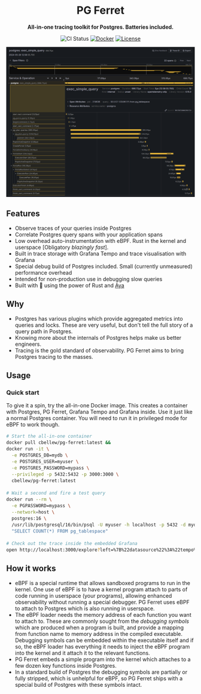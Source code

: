 <div align="center">

# PG Ferret

**All-in-one tracing toolkit for Postgres. Batteries included.**

![CI Status](https://github.com/ChrisBellew/pg-ferret/actions/workflows/build.yml/badge.svg)
[![Docker](https://img.shields.io/badge/Docker-available-blue.svg?style=flat&logo=docker)](https://hub.docker.com/r/cbellew/pg-ferret/tags)
[![License](https://img.shields.io/badge/license-MIT-blue.svg?style=flat-square)](https://github.com/ChrisBellew/pg-ferret/blob/main/LICENSE)

![](screenshot.png)

</div>

## Features

- Observe traces of your queries inside Postgres
- Correlate Postgres query spans with your application spans
- Low overhead auto-instrumentation with eBPF. Rust in the kernel and userspace [Obligatory _blazingly fast_].
- Built in trace storage with Grafana Tempo and trace visualisation with Grafana <!--  - Or bring your own OpenTelemetry backend (Grafana Tempo, Jaeger, Zipkin, Honeycomb, Datadog, etc.)-->
- Special debug build of Postgres included. Small (currently unmeasured) performance overhead
- Intended for non-production use in debugging slow queries
- Built with 💙 using the power of Rust and [Aya](https://github.com/aya-rs/aya)

## Why

- Postgres has various plugins which provide aggregated metrics into queries and locks. These are very useful, but don't tell the full story of a query path in Postgres.
- Knowing more about the internals of Postgres helps make us better engineers.
- Tracing is the gold standard of observability. PG Ferret aims to bring Postgres tracing to the masses.

## Usage

### Quick start

To give it a spin, try the all-in-one Docker image. This creates a container with Postgres, PG Ferret, Grafana Tempo and Grafana inside. Use it just like a normal Postgres container. You will need to run it in privileged mode for eBPF to work though.

```bash
# Start the all-in-one container
docker pull cbellew/pg-ferret:latest &&
docker run -it \
  -e POSTGRES_DB=mydb \
  -e POSTGRES_USER=myuser \
  -e POSTGRES_PASSWORD=mypass \
  --privileged -p 5432:5432 -p 3000:3000 \
  cbellew/pg-ferret:latest

# Wait a second and fire a test query
docker run --rm \
  -e PGPASSWORD=mypass \
  --network=host \
  postgres:16 \
  /usr/lib/postgresql/16/bin/psql -U myuser -h localhost -p 5432 -d mydb -c \
  "SELECT COUNT(*) FROM pg_tablespace"

# Check out the trace inside the embedded Grafana
open http://localhost:3000/explore?left=%7B%22datasource%22%3A%22tempo%22%2C%22queries%22%3A%5B%7B%22queryType%22%3A%22traceqlSearch%22%7D%5D%7D
```

## How it works

- eBPF is a special runtime that allows sandboxed programs to run in the kernel. One use of eBPF is to have a kernel program attach to parts of code running in userspace (your programs), allowing enhanced observability without running a special debugger. PG Ferret uses eBPF to attach to Postgres which is also running in userspace.
- The eBPF loader needs the memory address of each function you want to attach to. These are commonly sought from the _debugging symbols_ which are produced when a program is built, and provide a mapping from function name to memory address in the compiled executable. Debugging symbols can be embedded within the executable itself and if so, the eBPF loader has everything it needs to inject the eBPF program into the kernel and it attach it to the relevant functions.
- PG Ferret embeds a simple program into the kernel which attaches to a few dozen key functions inside Postgres.
- In a standard build of Postgres the debugging symbols are partially or fully stripped, which is unhelpful for eBPF, so PG Ferret ships with a special build of Postgres with these symbols intact.
